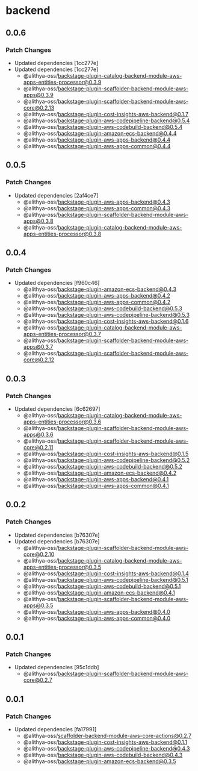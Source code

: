 # backend

## 0.0.6

### Patch Changes

- Updated dependencies [1cc277e]
- Updated dependencies [1cc277e]
  - @alithya-oss/backstage-plugin-catalog-backend-module-aws-apps-entities-processor@0.3.9
  - @alithya-oss/backstage-plugin-scaffolder-backend-module-aws-apps@0.3.9
  - @alithya-oss/backstage-plugin-scaffolder-backend-module-aws-core@0.2.13
  - @alithya-oss/backstage-plugin-cost-insights-aws-backend@0.1.7
  - @alithya-oss/backstage-plugin-aws-codepipeline-backend@0.5.4
  - @alithya-oss/backstage-plugin-aws-codebuild-backend@0.5.4
  - @alithya-oss/backstage-plugin-amazon-ecs-backend@0.4.4
  - @alithya-oss/backstage-plugin-aws-apps-backend@0.4.4
  - @alithya-oss/backstage-plugin-aws-apps-common@0.4.4

## 0.0.5

### Patch Changes

- Updated dependencies [2af4ce7]
  - @alithya-oss/backstage-plugin-aws-apps-backend@0.4.3
  - @alithya-oss/backstage-plugin-aws-apps-common@0.4.3
  - @alithya-oss/backstage-plugin-scaffolder-backend-module-aws-apps@0.3.8
  - @alithya-oss/backstage-plugin-catalog-backend-module-aws-apps-entities-processor@0.3.8

## 0.0.4

### Patch Changes

- Updated dependencies [f960c46]
  - @alithya-oss/backstage-plugin-amazon-ecs-backend@0.4.3
  - @alithya-oss/backstage-plugin-aws-apps-backend@0.4.2
  - @alithya-oss/backstage-plugin-aws-apps-common@0.4.2
  - @alithya-oss/backstage-plugin-aws-codebuild-backend@0.5.3
  - @alithya-oss/backstage-plugin-aws-codepipeline-backend@0.5.3
  - @alithya-oss/backstage-plugin-cost-insights-aws-backend@0.1.6
  - @alithya-oss/backstage-plugin-catalog-backend-module-aws-apps-entities-processor@0.3.7
  - @alithya-oss/backstage-plugin-scaffolder-backend-module-aws-apps@0.3.7
  - @alithya-oss/backstage-plugin-scaffolder-backend-module-aws-core@0.2.12

## 0.0.3

### Patch Changes

- Updated dependencies [6c62697]
  - @alithya-oss/backstage-plugin-catalog-backend-module-aws-apps-entities-processor@0.3.6
  - @alithya-oss/backstage-plugin-scaffolder-backend-module-aws-apps@0.3.6
  - @alithya-oss/backstage-plugin-scaffolder-backend-module-aws-core@0.2.11
  - @alithya-oss/backstage-plugin-cost-insights-aws-backend@0.1.5
  - @alithya-oss/backstage-plugin-aws-codepipeline-backend@0.5.2
  - @alithya-oss/backstage-plugin-aws-codebuild-backend@0.5.2
  - @alithya-oss/backstage-plugin-amazon-ecs-backend@0.4.2
  - @alithya-oss/backstage-plugin-aws-apps-backend@0.4.1
  - @alithya-oss/backstage-plugin-aws-apps-common@0.4.1

## 0.0.2

### Patch Changes

- Updated dependencies [b76307e]
- Updated dependencies [b76307e]
  - @alithya-oss/backstage-plugin-scaffolder-backend-module-aws-core@0.2.10
  - @alithya-oss/backstage-plugin-catalog-backend-module-aws-apps-entities-processor@0.3.5
  - @alithya-oss/backstage-plugin-cost-insights-aws-backend@0.1.4
  - @alithya-oss/backstage-plugin-aws-codepipeline-backend@0.5.1
  - @alithya-oss/backstage-plugin-aws-codebuild-backend@0.5.1
  - @alithya-oss/backstage-plugin-amazon-ecs-backend@0.4.1
  - @alithya-oss/backstage-plugin-scaffolder-backend-module-aws-apps@0.3.5
  - @alithya-oss/backstage-plugin-aws-apps-backend@0.4.0
  - @alithya-oss/backstage-plugin-aws-apps-common@0.4.0

## 0.0.1

### Patch Changes

- Updated dependencies [95c1ddb]
  - @alithya-oss/backstage-plugin-scaffolder-backend-module-aws-core@0.2.7

## 0.0.1

### Patch Changes

- Updated dependencies [fa17991]
  - @alithya-oss/scaffolder-backend-module-aws-core-actions@0.2.7
  - @alithya-oss/backstage-plugin-cost-insights-aws-backend@0.1.1
  - @alithya-oss/backstage-plugin-aws-codepipeline-backend@0.4.3
  - @alithya-oss/backstage-plugin-aws-codebuild-backend@0.4.3
  - @alithya-oss/backstage-plugin-amazon-ecs-backend@0.3.5

